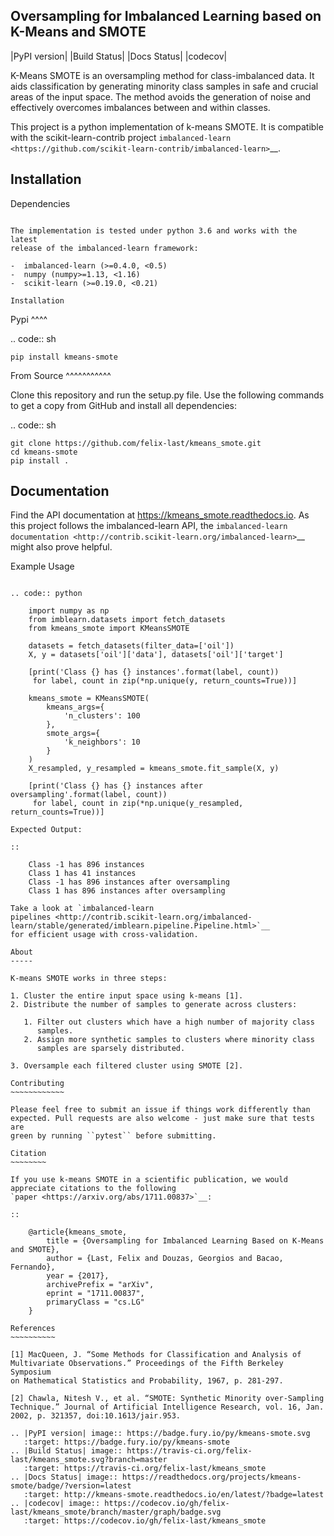 Oversampling for Imbalanced Learning based on K-Means and SMOTE
---------------------------------------------------------------

|PyPI version| |Build Status| |Docs Status| |codecov|

K-Means SMOTE is an oversampling method for class-imbalanced data. It
aids classification by generating minority class samples in safe and
crucial areas of the input space. The method avoids the generation of
noise and effectively overcomes imbalances between and within classes.

This project is a python implementation of k-means SMOTE. It is
compatible with the scikit-learn-contrib project
`imbalanced-learn <https://github.com/scikit-learn-contrib/imbalanced-learn>`__.

Installation
------------

Dependencies
~~~~~~~~~~~~

The implementation is tested under python 3.6 and works with the latest
release of the imbalanced-learn framework:

-  imbalanced-learn (>=0.4.0, <0.5)
-  numpy (numpy>=1.13, <1.16)
-  scikit-learn (>=0.19.0, <0.21)

Installation
~~~~~~~~~~~~

Pypi
^^^^

.. code:: sh

    pip install kmeans-smote

From Source
^^^^^^^^^^^

Clone this repository and run the setup.py file. Use the following
commands to get a copy from GitHub and install all dependencies:

.. code:: sh

    git clone https://github.com/felix-last/kmeans_smote.git
    cd kmeans-smote
    pip install .

Documentation
-------------

Find the API documentation at https://kmeans_smote.readthedocs.io. As
this project follows the imbalanced-learn API, the `imbalanced-learn
documentation <http://contrib.scikit-learn.org/imbalanced-learn>`__
might also prove helpful.

Example Usage
~~~~~~~~~~~~~

.. code:: python

    import numpy as np
    from imblearn.datasets import fetch_datasets
    from kmeans_smote import KMeansSMOTE

    datasets = fetch_datasets(filter_data=['oil'])
    X, y = datasets['oil']['data'], datasets['oil']['target']

    [print('Class {} has {} instances'.format(label, count))
     for label, count in zip(*np.unique(y, return_counts=True))]

    kmeans_smote = KMeansSMOTE(
        kmeans_args={
            'n_clusters': 100
        },
        smote_args={
            'k_neighbors': 10
        }
    )
    X_resampled, y_resampled = kmeans_smote.fit_sample(X, y)

    [print('Class {} has {} instances after oversampling'.format(label, count))
     for label, count in zip(*np.unique(y_resampled, return_counts=True))]

Expected Output:

::

    Class -1 has 896 instances
    Class 1 has 41 instances
    Class -1 has 896 instances after oversampling
    Class 1 has 896 instances after oversampling

Take a look at `imbalanced-learn
pipelines <http://contrib.scikit-learn.org/imbalanced-learn/stable/generated/imblearn.pipeline.Pipeline.html>`__
for efficient usage with cross-validation.

About
-----

K-means SMOTE works in three steps:

1. Cluster the entire input space using k-means [1].
2. Distribute the number of samples to generate across clusters:

   1. Filter out clusters which have a high number of majority class
      samples.
   2. Assign more synthetic samples to clusters where minority class
      samples are sparsely distributed.

3. Oversample each filtered cluster using SMOTE [2].

Contributing
~~~~~~~~~~~~

Please feel free to submit an issue if things work differently than
expected. Pull requests are also welcome - just make sure that tests are
green by running ``pytest`` before submitting.

Citation
~~~~~~~~

If you use k-means SMOTE in a scientific publication, we would
appreciate citations to the following
`paper <https://arxiv.org/abs/1711.00837>`__:

::

    @article{kmeans_smote,
        title = {Oversampling for Imbalanced Learning Based on K-Means and SMOTE},
        author = {Last, Felix and Douzas, Georgios and Bacao, Fernando},
        year = {2017},
        archivePrefix = "arXiv",
        eprint = "1711.00837",
        primaryClass = "cs.LG"
    }

References
~~~~~~~~~~

[1] MacQueen, J. “Some Methods for Classification and Analysis of
Multivariate Observations.” Proceedings of the Fifth Berkeley Symposium
on Mathematical Statistics and Probability, 1967, p. 281-297.

[2] Chawla, Nitesh V., et al. “SMOTE: Synthetic Minority over-Sampling
Technique.” Journal of Artificial Intelligence Research, vol. 16, Jan.
2002, p. 321357, doi:10.1613/jair.953.

.. |PyPI version| image:: https://badge.fury.io/py/kmeans-smote.svg
   :target: https://badge.fury.io/py/kmeans-smote
.. |Build Status| image:: https://travis-ci.org/felix-last/kmeans_smote.svg?branch=master
   :target: https://travis-ci.org/felix-last/kmeans_smote
.. |Docs Status| image:: https://readthedocs.org/projects/kmeans-smote/badge/?version=latest
   :target: http://kmeans-smote.readthedocs.io/en/latest/?badge=latest
.. |codecov| image:: https://codecov.io/gh/felix-last/kmeans_smote/branch/master/graph/badge.svg
   :target: https://codecov.io/gh/felix-last/kmeans_smote